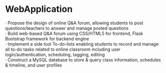 # WebApplication
· Propose the design of online Q&A forum, allowing students to post questions/teachers to answer and manage posted questions  
· Build web-based Q&A forum using CSS/HTML5 for frontend, Flask Bootstrap framework for backend engine  
· Implement a side tool To-do-lists enabling students to record and manage all to-do tasks related to online classroom including user login/authentication, scheduling, tagging, editing  
· Construct a MySQL database to store & query class information, schedules & timeline, and user profiles  

